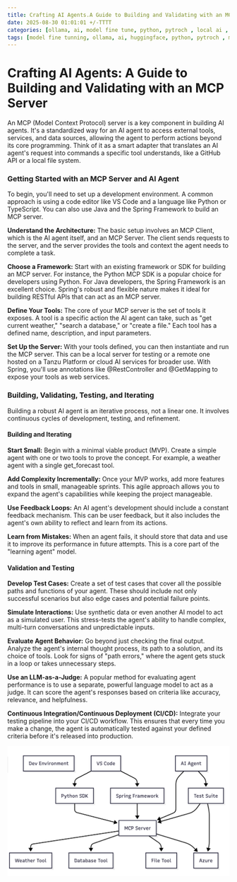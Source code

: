 ```yaml
---
title: Crafting AI Agents.A Guide to Building and Validating with an MCP Server - PART I
date: 2025-08-30 01:01:01 +/-TTTT
categories: [ollama, ai, model fine tune, python, pytroch , local ai , mcp , ai agents ]
tags: [model fine tunning, ollama, ai, huggingface, python, pytroch , mcp , ai agents ]     # TAG names should always be lowercase
---
```

<script data-goatcounter="https://arulwebsite.goatcounter.com/count"
        async src="//gc.zgo.at/count.js"></script>

<script>
    // Append to the <body>; can use a CSS selector to append somewhere else.
    window.goatcounter.visit_count({append: 'body'})
</script>

# Crafting AI Agents: A Guide to Building and Validating with an MCP Server

An MCP (Model Context Protocol) server is a key component in building AI agents. It's a standardized way for an AI agent to access external tools, services, and data sources, allowing the agent to perform actions beyond its core programming. Think of it as a smart adapter that translates an AI agent's request into commands a specific tool understands, like a GitHub API or a local file system.

### Getting Started with an MCP Server and AI Agent

To begin, you'll need to set up a development environment. A common approach is using a code editor like VS Code and a language like Python or TypeScript. You can also use Java and the Spring Framework to build an MCP server.

**Understand the Architecture:** The basic setup involves an MCP Client, which is the AI agent itself, and an MCP Server. The client sends requests to the server, and the server provides the tools and context the agent needs to complete a task.

**Choose a Framework:** Start with an existing framework or SDK for building an MCP server. For instance, the Python MCP SDK is a popular choice for developers using Python. For Java developers, the Spring Framework is an excellent choice. Spring's robust and flexible nature makes it ideal for building RESTful APIs that can act as an MCP server.

**Define Your Tools:** The core of your MCP server is the set of tools it exposes. A tool is a specific action the AI agent can take, such as "get current weather," "search a database," or "create a file." Each tool has a defined name, description, and input parameters.

**Set Up the Server:** With your tools defined, you can then instantiate and run the MCP server. This can be a local server for testing or a remote one hosted on a Tanzu Platform or cloud AI services for broader use. With Spring, you'll use annotations like @RestController and @GetMapping to expose your tools as web services.

### Building, Validating, Testing, and Iterating

Building a robust AI agent is an iterative process, not a linear one. It involves continuous cycles of development, testing, and refinement.

#### Building and Iterating

**Start Small:** Begin with a minimal viable product (MVP). Create a simple agent with one or two tools to prove the concept. For example, a weather agent with a single get_forecast tool.

**Add Complexity Incrementally:** Once your MVP works, add more features and tools in small, manageable sprints. This agile approach allows you to expand the agent's capabilities while keeping the project manageable.

**Use Feedback Loops:** An AI agent's development should include a constant feedback mechanism. This can be user feedback, but it also includes the agent's own ability to reflect and learn from its actions.

**Learn from Mistakes:** When an agent fails, it should store that data and use it to improve its performance in future attempts. This is a core part of the "learning agent" model.

#### Validation and Testing

**Develop Test Cases:** Create a set of test cases that cover all the possible paths and functions of your agent. These should include not only successful scenarios but also edge cases and potential failure points.

**Simulate Interactions:** Use synthetic data or even another AI model to act as a simulated user. This stress-tests the agent's ability to handle complex, multi-turn conversations and unpredictable inputs.

**Evaluate Agent Behavior:** Go beyond just checking the final output. Analyze the agent's internal thought process, its path to a solution, and its choice of tools. Look for signs of "path errors," where the agent gets stuck in a loop or takes unnecessary steps.

**Use an LLM-as-a-Judge:** A popular method for evaluating agent performance is to use a separate, powerful language model to act as a judge. It can score the agent's responses based on criteria like accuracy, relevance, and helpfulness.

**Continuous Integration/Continuous Deployment (CI/CD):** Integrate your testing pipeline into your CI/CD workflow. This ensures that every time you make a change, the agent is automatically tested against your defined criteria before it's released into production.


![realtimeprocessing](/static/aiagent.png)
